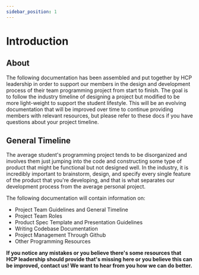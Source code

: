 ```yaml
---
sidebar_position: 1
---
```


# Introduction

## About

The following documentation has been assembled and put together by HCP leadership in order to support our members in the design and development process of their team programming project from start to finish. The goal is to follow the industry timeline of designing a project but modified to be more light-weight to support the student lifestyle. This will be an evolving documentation that will be improved over time to continue providing members with relevant resources, but please refer to these docs if you have questions about your project timeline.

## General Timeline

The average student's programming project tends to be disorganized and involves them just jumping into the code and constructing some type of product that might be functional but not designed well. In the industry, it is incredibly important to brainstorm, design, and specify every single feature of the product that you're developing, and that is what separates our development process from the average personal project.

The following documentation will contain information on:

- Project Team Guidelines and General Timeline
- Project Team Roles
- Product Spec Template and Presentation Guidelines
- Writing Codebase Documentation
- Project Management Through Github
- Other Programming Resources

**If you notice any mistakes or you believe there's some resources that HCP leadership should provide that's missing here or you believe this can be improved, contact us! We want to hear from you how we can do better.**